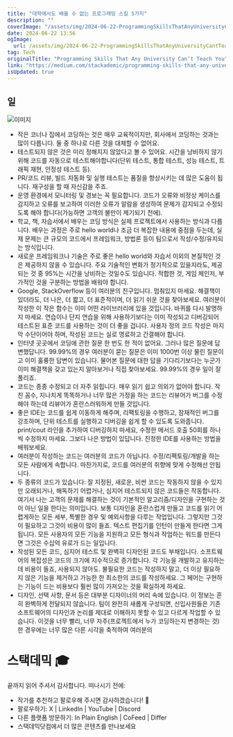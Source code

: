 ```yaml
---
title: "대학에서도 배울 수 없는 프로그래밍 스킬 5가지"
description: ""
coverImage: "/assets/img/2024-06-22-ProgrammingSkillsThatAnyUniversityCantTeachYou_0.png"
date: 2024-06-22 13:56
ogImage: 
  url: /assets/img/2024-06-22-ProgrammingSkillsThatAnyUniversityCantTeachYou_0.png
tag: Tech
originalTitle: "Programming Skills That Any University Can’t Teach You"
link: "https://medium.com/stackademic/programming-skills-that-any-university-cant-teach-you-480d677959e7"
isUpdated: true
---
```





## 일

![이미지](/assets/img/2024-06-22-ProgrammingSkillsThatAnyUniversityCantTeachYou_0.png)

- 작은 코너나 집에서 코딩하는 것은 매우 교육적이지만, 회사에서 코딩하는 것과는 많이 다릅니다. 둘 중 하나로 다른 것을 대체할 수 없어요.
- 테스트되지 않은 것은 미리 정해지지 않았다고 볼 수 있어요. 시간을 낭비하지 않기 위해 코드를 자동으로 테스트해야합니다(단위 테스트, 통합 테스트, 성능 테스트, 트래픽 재현, 안정성 테스트 등).
- PR/코드 리뷰, 빌드 자동화 및 실행 테스트는 품질을 향상시키는 데 많은 도움이 됩니다. 재구성을 할 때 자신감을 주죠.
- 운영 환경에서 모니터링 및 경보는 꼭 필요합니다. 코드가 오류와 비정상 케이스를 감지하고 오류를 보고하여 이러한 오류가 알람을 생성하여 문제가 감지되고 수정되도록 해야 합니다(가능하면 고객의 불만이 제기되기 전에).
- 학교, 책, 자습서에서 배우는 코딩 방식은 실제 프로젝트에서 사용하는 방식과 다릅니다. 배우는 과정은 주로 hello world나 조금 더 복잡한 내용에 중점을 두는데, 실제 문제는 큰 규모의 코드에서 프레임워크, 방법론 등이 팀으로서 작성/수정/유지되는 방식입니다.
- 새로운 프레임워크나 기술은 주로 좋은 hello world와 자습서 이외의 본질적인 것은 제공하지 않을 수 있습니다. 주요 기술적인 변화가 정기적으로 있을지라도, 제공되는 것 중 95%는 시간을 낭비하는 것일수도 있습니다. 적합한 것, 게임 체인저, 부가적인 것을 구분하는 방법을 배워야 합니다.
- Google, StackOverflow 등이 여러분의 친구입니다. 멈춰있지 마세요. 해결책이 있더라도, 더 나은, 더 짧고, 더 표준적이며, 더 읽기 쉬운 것을 찾아보세요. 여러분이 작성한 이 작은 함수는 이미 어떤 라이브러리에 있을 것입니다. 바퀴를 다시 발명하지 마세요. 연습이나 단지 연습을 위해 사용하기보다는 이미 작성되고 디버깅되어 테스트된 표준 코드를 사용하는 것이 더 좋을 겁니다. 사용자 정의 코드 작성은 마지막 수단이어야 하며, 작성된 코드는 실로 명료하고 간결해야 합니다.
- 인터넷 곳곳에서 코딩에 관한 질문 한 번도 한 적이 없어요. 그러나 많은 질문에 답변했답니다. 99.99%의 경우 여러분이 묻는 질문은 이미 1000번 이상 물린 질문이고 이미 훌륭한 답변이 있습니다. 물어본 질문에 대한 답을 기다리기보다는 누군가 이미 해결책을 갖고 있는지 알아보거나 직접 찾아보세요. 99.99%의 경우 일이 잘 풀리죠.
- 코드는 종종 수정되고 더 자주 읽힙니다. 매우 읽기 쉽고 의외가 없어야 합니다. 작친 꼼수, 지나치게 똑똑하거나 너무 많은 가정을 하는 코드는 리뷰어가 버그를 수정해야 하는데 리뷰어가 혼란스러워하게 만들 것입니다.
- 좋은 IDE는 코드를 쉽게 이동하게 해주며, 리팩토링을 수행하고, 잠재적인 버그를 강조하며, 단위 테스트를 실행하고 디버깅을 쉽게 할 수 있도록 도와줍니다. print/cout 라인을 추가하여 디버깅하지 마세요, 수정한 메서드 호출 50회를 하나씩 수정하지 마세요. 그보다 나은 방법이 있답니다. 진정한 IDE를 사용하는 방법을 배워보세요.
- 여러분이 작성하는 코드는 여러분의 코드가 아닙니다. 수정/리펙토링/개발을 하는 모든 사람에게 속합니다. 마찬가지로, 코드를 여러분의 취향에 맞게 수정해선 안됩니다.
- 두 종류의 코드가 있습니다: 잘 지정된, 새로운, 비싼 코드는 작동하지 않을 수 있지만 오래되거나, 해독하기 어렵거나, 심지어 테스트되지 않은 코드들은 작동합니다. 여기서 나는 고객의 문제를 해결하는 것이 기본적인 알고리즘/디자인을 구현하는 것이 아닌 일을 한다는 의미입니다. 보통 디자인을 혼란스럽게 만들고 코드를 읽기 어렵게하는 모든 세부, 특별한 경우 및 예외사항을 다루는 작업입니다. 그렇지만 그것이 필요하고 그것이 비용이 많이 들죠. 텍스트 편집기를 인턴이 만들게 한다면 그게 됩니다. 모든 사용자의 모든 기능을 지원하고 모든 형식과 작업하는 워드를 만든다면 그것은 수십억 유로가 드는 일입니다.
- 작성된 모든 코드, 심지어 테스트 및 완벽히 디자인된 코드도 부채입니다. 소프트웨어의 복잡성은 코드의 크기에 지수적으로 증가합니다. 각 기능을 개발하고 유지하는 데 비용이 들죠, 사용되지 않아도. 불필요한 코드는 작성하지 말고, 더 이상 필요하지 않은 기능을 제거하고 가능한 한 최소한의 코드를 작성하세요. 그 페어는 구현하는 기능이 드는 비용보다 훨씬 많이 가져오는 것을 확실하게 하세요.
- 디자인, 선택 사항, 문서 등은 대부분 디자이너의 머리 속에 있습니다. 이 정보는 흔히 완벽하게 전달되지 않습니다. 팀이 완전히 새롭게 구성되면, 신입사원들은 기존 소프트웨어의 디자인과 논리를 제대로 이해하지 못할 수 있고 다르게 작업할 수 있습니다. 이것을 너무 빨리, 너무 자주(프로젝트에서 누가 코딩하는지 변경하는 것) 한 경우에는 너무 많은 다른 시각을 축적하여 여러분의

<div class="content-ad"></div>

# 스택데믹 🎓

끝까지 읽어 주셔서 감사합니다. 떠나시기 전에:

- 작가를 추천하고 팔로우해 주시면 감사하겠습니다! 👏
- 팔로우하기: X | LinkedIn | YouTube | Discord
- 다른 플랫폼 방문하기: In Plain English | CoFeed | Differ
- 스택데믹닷컴에서 더 많은 콘텐츠를 만나보세요